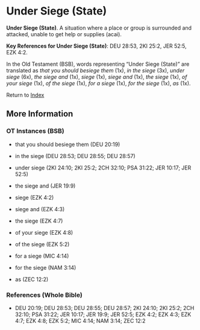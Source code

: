 # Under Siege (State)
**Under Siege (State)**. 
A situation where a place or group is surrounded and attacked, unable to get help or supplies (acai). 


**Key References for Under Siege (State)**: 
DEU 28:53, 2KI 25:2, JER 52:5, EZK 4:2. 


In the Old Testament (BSB), words representing “Under Siege (State)” are translated as 
*that you should besiege them* (1x), *in the siege* (3x), *under siege* (6x), *the siege and* (1x), *siege* (1x), *siege and* (1x), *the siege* (1x), *of your siege* (1x), *of the siege* (1x), *for a siege* (1x), *for the siege* (1x), *as* (1x). 




Return to [Index](00-Index.md)

## More Information

### OT Instances (BSB)

* that you should besiege them (DEU 20:19)

* in the siege (DEU 28:53; DEU 28:55; DEU 28:57)

* under siege (2KI 24:10; 2KI 25:2; 2CH 32:10; PSA 31:22; JER 10:17; JER 52:5)

* the siege and (JER 19:9)

* siege (EZK 4:2)

* siege and (EZK 4:3)

* the siege (EZK 4:7)

* of your siege (EZK 4:8)

* of the siege (EZK 5:2)

* for a siege (MIC 4:14)

* for the siege (NAM 3:14)

* as (ZEC 12:2)



### References (Whole Bible)

* DEU 20:19; DEU 28:53; DEU 28:55; DEU 28:57; 2KI 24:10; 2KI 25:2; 2CH 32:10; PSA 31:22; JER 10:17; JER 19:9; JER 52:5; EZK 4:2; EZK 4:3; EZK 4:7; EZK 4:8; EZK 5:2; MIC 4:14; NAM 3:14; ZEC 12:2



